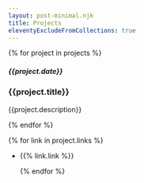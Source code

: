 ```yaml
---
layout: post-minimal.njk
title: Projects
eleventyExcludeFromCollections: true
---
```


{% for project in projects %}

<p></p>

##### {{project.date}}

### {{project.title}}

<p>{{project.description}}</p>
{% endfor %}

{% for link in project.links %}

- {{% link.link %}}

  {% endfor %}

<!-- <div class="projects">
	<p class="project-date">{{project.date}}</p>
	<h4>{{project.title}}</h4>
	<p>{{project.description}}</p>

    {% for link in project.links %}

- [Demo]({{link.link}})

</div>
{% endfor %} -->

